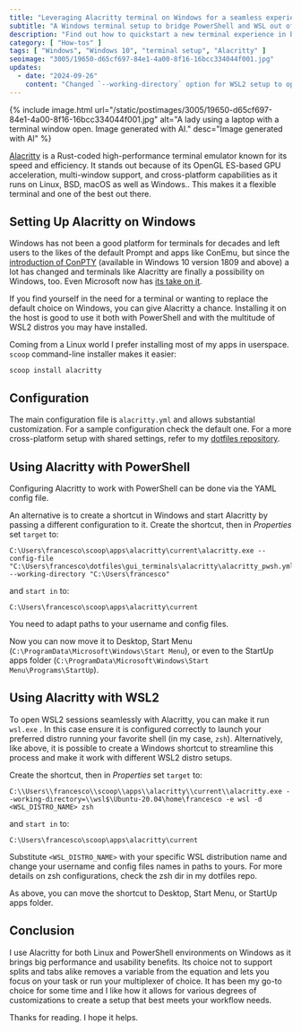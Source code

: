 ```yaml
---
title: "Leveraging Alacritty terminal on Windows for a seamless experience in both PowerShell and WSL2"
subtitle: "A Windows terminal setup to bridge PowerShell and WSL out of Windows Terminal"
description: "Find out how to quickstart a new terminal experience in both PowerShell and WSL2 by using Alacritty on Windows"
category: [ "How-tos" ]
tags: [ "Windows", "Windows 10", "terminal setup", "Alacritty" ]
seoimage: "3005/19650-d65cf697-84e1-4a00-8f16-16bcc334044f001.jpg"
updates:
  - date: "2024-09-26"
    content: "Changed `--working-directory` option for WSL2 setup to open shell in WSL2 home dir."
---
```


{% include image.html
url="/static/postimages/3005/19650-d65cf697-84e1-4a00-8f16-16bcc334044f001.jpg"
alt="A lady using a laptop with a terminal window open. Image generated with AI."
desc="Image generated with AI"
%}

[Alacritty](https://github.com/alacritty/alacritty) is a Rust-coded high-performance terminal emulator known for its speed and efficiency. It stands out because of its OpenGL ES-based GPU acceleration, multi-window support, and cross-platform capabilities as it runs on Linux, BSD, macOS as well as Windows.. This makes it a flexible terminal and one of the best out there.

## Setting Up Alacritty on Windows

Windows has not been a good platform for terminals for decades and left users to the likes of the default Prompt and apps like ConEmu, but since the [introduction of ConPTY](https://devblogs.microsoft.com/commandline/windows-command-line-introducing-the-windows-pseudo-console-conpty/) (available in Windows 10 version 1809 and above) a lot has changed and terminals like Alacritty are finally a possibility on Windows, too. Even Microsoft now has [its take on it](https://github.com/microsoft/terminal).

If you find yourself in the need for a terminal or wanting to replace the default choice on Windows, you can give Alacritty a chance. Installing it on the host is good to use it both with PowerShell and with the multitude of WSL2 distros you may have installed.

Coming from a Linux world I prefer installing most of my apps in userspace. `scoop` command-line installer makes it easier:

```text
scoop install alacritty
```

## Configuration

The main configuration file is `alacritty.yml` and allows substantial customization. For a sample configuration check the default one. For a more cross-platform setup with shared settings, refer to my [dotfiles repository](https://github.com/pirafrank/dotfiles/tree/main/terminals/alacritty).

## Using Alacritty with PowerShell

Configuring Alacritty to work with PowerShell can be done via the YAML config file.

An alternative is to create a shortcut in Windows and start Alacritty by passing a different configuration to it. Create the shortcut, then in *Properties* set `target` to:

```text
C:\Users\francesco\scoop\apps\alacritty\current\alacritty.exe --config-file "C:\Users\francesco\dotfiles\gui_terminals\alacritty\alacritty_pwsh.yml" --working-directory "C:\Users\francesco"
```

and `start in` to:

```text
C:\Users\francesco\scoop\apps\alacritty\current
```

You need to adapt paths to your username and config files.

Now you can now move it to Desktop, Start Menu (`C:\ProgramData\Microsoft\Windows\Start Menu`), or even to the StartUp apps folder (`C:\ProgramData\Microsoft\Windows\Start Menu\Programs\StartUp`).

## Using Alacritty with WSL2

To open WSL2 sessions seamlessly with Alacritty, you can make it run `wsl.exe` . In this case ensure it is configured correctly to launch your preferred distro running your favorite shell (in my case, `zsh`). Alternatively, like above, it is possible to create a Windows shortcut to streamline this process and make it work with different WSL2 distro setups.

Create the shortcut, then in *Properties* set `target` to:

```text
C:\\Users\\francesco\\scoop\\apps\\alacritty\\current\\alacritty.exe --working-directory=\\wsl$\Ubuntu-20.04\home\francesco -e wsl -d <WSL_DISTRO_NAME> zsh
```

and `start in` to:

```text
C:\Users\francesco\scoop\apps\alacritty\current
```

Substitute `<WSL_DISTRO_NAME>` with your specific WSL distribution name and change your username and config files names in paths to yours. For more details on zsh configurations, check the zsh dir in my dotfiles repo.

As above, you can move the shortcut to Desktop, Start Menu, or StartUp apps folder.

## Conclusion

I use Alacritty for both Linux and PowerShell environments on Windows as it brings big performance and usability benefits. Its choice not to support splits and tabs alike removes a variable from the equation and lets you focus on your task or run your multiplexer of choice. It has been my go-to choice for some time and I like how it allows for various degrees of customizations to create a setup that best meets your workflow needs.

Thanks for reading. I hope it helps.
